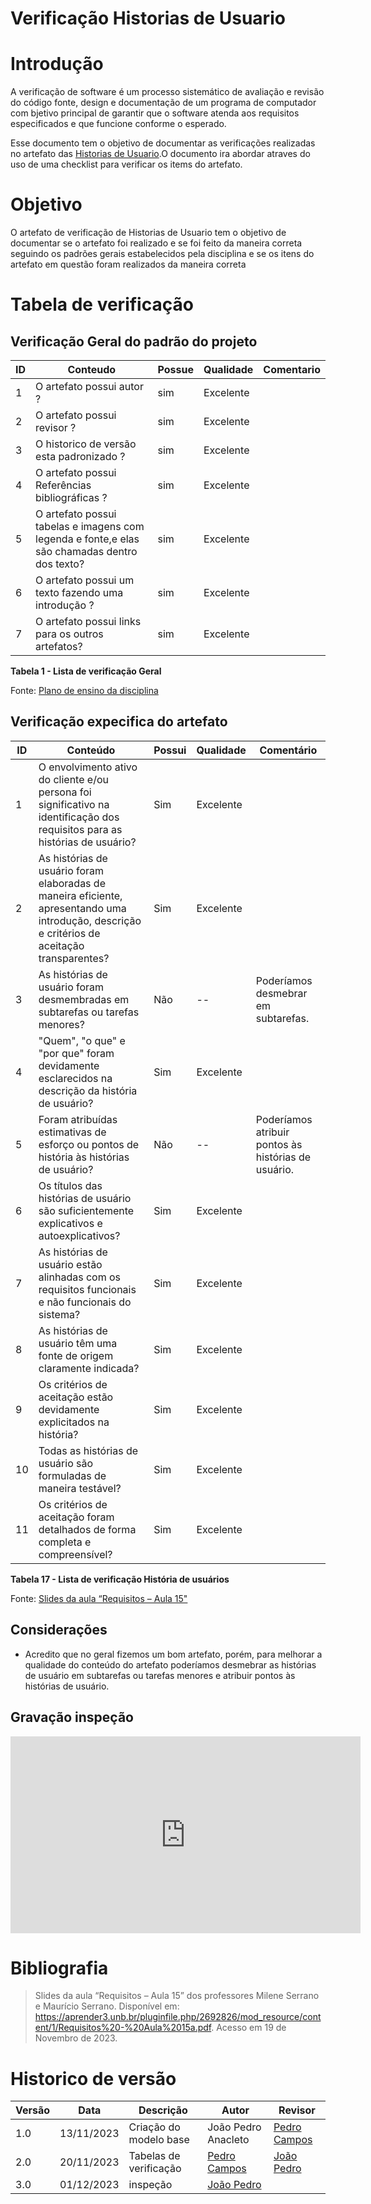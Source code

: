 # Verificação Historias de Usuario

# Introdução

A verificação de software é um processo sistemático de avaliação e revisão do código fonte, design e documentação de um programa de computador com bjetivo principal de garantir que o software atenda aos requisitos especificados e que funcione conforme o esperado. 

Esse documento tem o objetivo de documentar as verificações realizadas no artefato das [Historias de Usuario](https://requisitos-de-software.github.io/2023.2-DETRAN/4_modelagem_agil/historias_de_usuarios/).O documento ira abordar atraves do uso de uma checklist para verificar os items do artefato.

# Objetivo

O artefato de verificação de Historias de Usuario tem o objetivo de documentar se o artefato foi realizado e se foi feito da maneira correta seguindo os padrões gerais estabelecidos pela disciplina e se os itens do artefato em questão foram realizados da maneira correta

# Tabela de verificação

## Verificação Geral do padrão do projeto

| ID  | Conteudo                                                                                      | Possue | Qualidade | Comentario |
| --- | --------------------------------------------------------------------------------------------- | ------ | --------- | ---------- |
| 1   | O artefato possui autor ?                                                                     | sim    | Excelente |            |
| 2   | O artefato possui revisor ?                                                                   | sim    | Excelente |            |
| 3   | O historico de versão esta padronizado ?                                                      | sim    | Excelente |            |
| 4   | O artefato possui Referências bibliográficas ?                                                | sim    | Excelente |            |
| 5   | O artefato possui tabelas e imagens com legenda e fonte,e elas são chamadas dentro dos texto? | sim    | Excelente |            |
| 6   | O artefato possui um texto fazendo uma introdução ?                                           | sim    | Excelente |            |
| 7   | O artefato possui links para os outros artefatos?                                             | sim    | Excelente |            |

**Tabela 1 - Lista de verificação Geral**

Fonte: [Plano de ensino da disciplina](https://aprender3.unb.br/pluginfile.php/2692699/mod_resource/content/34/Plano_de_Ensino%20RE%20022023%20Turma%202.pdf)

## Verificação expecifica do artefato

| ID  | Conteúdo                                                                              | Possui | Qualidade | Comentário                                                                        |
| --- | -------------------------------------------------------------------------------------- | ------ | --------- | ---------------------------------------------------------------------------------- |
| 1   | O envolvimento ativo do cliente e/ou persona foi significativo na identificação dos requisitos para as histórias de usuário? |    Sim    |      Excelente     |            |
| 2   | As histórias de usuário foram elaboradas de maneira eficiente, apresentando uma introdução, descrição e critérios de aceitação transparentes? |    Sim    |      Excelente     |            |
| 3   | As histórias de usuário foram desmembradas em subtarefas ou tarefas menores? | Não  | -- | Poderíamos desmebrar em subtarefas. |
| 4   | "Quem", "o que" e "por que" foram devidamente esclarecidos na descrição da história de usuário?               |    Sim    |      Excelente     |            |
| 5   | Foram atribuídas estimativas de esforço ou pontos de história às histórias de usuário? | Não  | -- | Poderíamos atribuir pontos às histórias de usuário. |
| 6   | Os títulos das histórias de usuário são suficientemente explicativos e autoexplicativos?                            |    Sim    |      Excelente     |            |
| 7   | As histórias de usuário estão alinhadas com os requisitos funcionais e não funcionais do sistema? |    Sim    |      Excelente     |            |
| 8   | As histórias de usuário têm uma fonte de origem claramente indicada? |    Sim    |      Excelente     |            |
| 9   | Os critérios de aceitação estão devidamente explicitados na história?                                             |    Sim    |      Excelente     |            |
| 10   | Todas as histórias de usuário são formuladas de maneira testável?                                     |    Sim    |      Excelente     |            |
| 11   | Os critérios de aceitação foram detalhados de forma completa e compreensível?                              |    Sim    |      Excelente     |            |

**Tabela 17 - Lista de verificação História de usuários**

Fonte: [Slides da aula “Requisitos – Aula 15"](https://aprender3.unb.br/pluginfile.php/2692826/mod_resource/content/1/Requisitos%20-%20Aula%2015a.pdf)

## Considerações

- Acredito que no geral fizemos um bom artefato, porém, para melhorar a qualidade do conteúdo do artefato poderíamos desmebrar as histórias de usuário em subtarefas ou tarefas menores e atribuir pontos às histórias de usuário.

## Gravação inspeção

<iframe width="560" height="315" src="https://www.youtube.com/embed/EbHAG89Ni6M?si=fw0YkUrUwk7S81rK" title="YouTube video player" frameborder="0" allow="accelerometer; autoplay; clipboard-write; encrypted-media; gyroscope; picture-in-picture; web-share" allowfullscreen></iframe>

# Bibliografia

> Slides da aula “Requisitos – Aula 15” dos professores Milene Serrano e Maurício Serrano. Disponível em: https://aprender3.unb.br/pluginfile.php/2692826/mod_resource/content/1/Requisitos%20-%20Aula%2015a.pdf. Acesso em 19 de Novembro de 2023.

# Historico de versão

| Versão | Data       | Descrição | Autor               |             Revisor |
|--------|------------|-----------|---------------------|---------------------|
| 1.0    | 13/11/2023 | Criação do modelo base          | João Pedro Anacleto |    [Pedro Campos](https://github.com/pedrocampos0)      |
| 2.0    | 20/11/2023 | Tabelas de verificação         |        [Pedro Campos](https://github.com/pedrocampos0)   |   [João Pedro](https://github.com/jpanacleto2)       |
| 3.0    | 01/12/2023 | inspeção        |         [João Pedro](https://github.com/jpanacleto2)  |         |